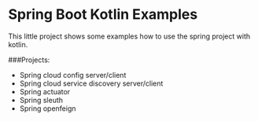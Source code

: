 # Spring Boot Kotlin Examples

This little project shows some examples how to use the spring project with kotlin.


###Projects:
- Spring cloud config server/client
- Spring cloud service discovery server/client
- Spring actuator
- Spring sleuth
- Spring openfeign

